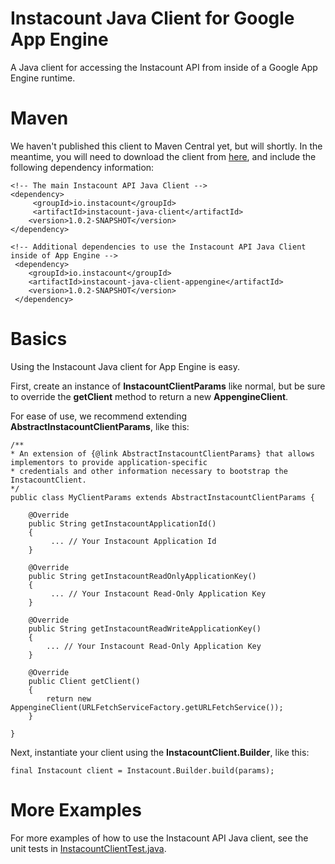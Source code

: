 # Instacount Java Client for Google App Engine
A Java client for accessing the Instacount API from inside of a Google App Engine runtime.

# Maven
We haven't published this client to Maven Central yet, but will shortly.  In the meantime, you will need to download the 
client from [here](https://github.com/instacount/instacount-java-client/releases/tag/instacount-java-client-1.0.2), and 
include the following dependency information:
    
    <!-- The main Instacount API Java Client -->
    <dependency>
         <groupId>io.instacount</groupId>
         <artifactId>instacount-java-client</artifactId>
        <version>1.0.2-SNAPSHOT</version>
    </dependency>
    
    <!-- Additional dependencies to use the Instacount API Java Client inside of App Engine -->
     <dependency>
        <groupId>io.instacount</groupId>
        <artifactId>instacount-java-client-appengine</artifactId>
        <version>1.0.2-SNAPSHOT</version>
     </dependency>
    
# Basics
Using the Instacount Java client for App Engine is easy.  

First, create an instance of <b>InstacountClientParams</b> like normal, but be sure to override the <b>getClient</b> method
to return a new <b>AppengineClient</b>.  

For ease of use, we recommend extending <b>AbstractInstacountClientParams</b>, like this:
 
    /**
    * An extension of {@link AbstractInstacountClientParams} that allows implementors to provide application-specific 
    * credentials and other information necessary to bootstrap the InstacountClient. 
    */
    public class MyClientParams extends AbstractInstacountClientParams {
    	
    	@Override
    	public String getInstacountApplicationId()
    	{
    		 ... // Your Instacount Application Id
    	}
    
    	@Override
    	public String getInstacountReadOnlyApplicationKey()
    	{
    		 ... // Your Instacount Read-Only Application Key
        }
    
    	@Override
    	public String getInstacountReadWriteApplicationKey()
    	{
    	    ... // Your Instacount Read-Only Application Key
    	}
    	
    	@Override
        public Client getClient()
        {
            return new AppengineClient(URLFetchServiceFactory.getURLFetchService());
        }
        
    }
    
Next, instantiate your client using the <b>InstacountClient.Builder</b>, like this:

    final Instacount client = Instacount.Builder.build(params);

# More Examples
For more examples of how to use the Instacount API Java client, see the unit 
tests in [InstacountClientTest.java](https://github.com/instacount/instacount-java-client/blob/master/instacount-java-client-appengine/src/test/java/io/instacount/client/InstacountClientTest.java).


